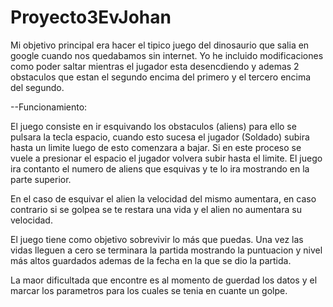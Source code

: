 # Proyecto3EvJohan
Mi objetivo principal era hacer el tipico juego del dinosaurio que salia en google cuando nos quedabamos sin internet.
Yo he incluido modificaciones como poder saltar mientras el jugador esta desencdiendo y ademas 2 obstaculos que estan el segundo encima del primero y el tercero encima del segundo.

--Funcionamiento:


El juego consiste en ir esquivando los obstaculos (aliens) para ello se pulsara la tecla espacio, cuando esto sucesa el jugador (Soldado) subira hasta un limite luego de esto comenzara a bajar. Si en este proceso se vuele a presionar el espacio el jugador volvera subir hasta el limite.
El  juego ira contanto el numero de aliens que esquivas y te lo ira mostrando en la parte superior. 


En el caso de esquivar el alien la velocidad del mismo aumentara, en caso contrario si se golpea se te restara una vida y el alien no aumentara su velocidad.



El juego tiene como objetivo sobrevivir lo más que puedas. Una vez las vidas lleguen a cero se terminara la partida mostrando la puntuacion y nivel más altos guardados ademas de la fecha en la que se dio la partida.


La maor dificultada que encontre es al momento de  guerdad los datos y el marcar los parametros para los cuales se tenia en cuante un golpe.




